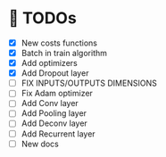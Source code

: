 # 🏁 TODOs

- [x] New costs functions
- [x] Batch in train algorithm
- [x] Add optimizers
- [x] Add Dropout layer
- [ ] FIX INPUTS/OUTPUTS DIMENSIONS
- [ ] Fix Adam optimizer
- [ ] Add Conv layer
- [ ] Add Pooling layer
- [ ] Add Deconv layer
- [ ] Add Recurrent layer
- [ ] New docs
<!-- - [ ] Create custom Cost and Activation functions -->
